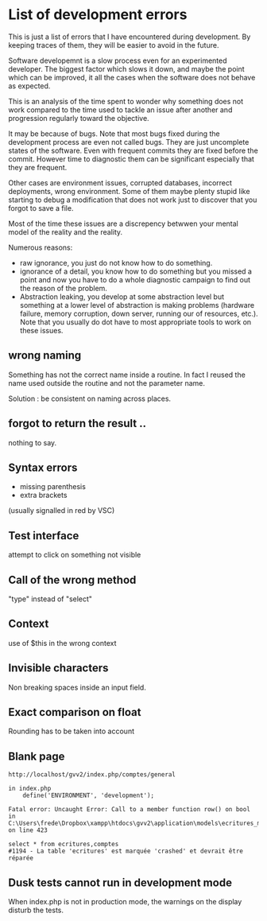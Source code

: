 # List of development errors

This is just a list of errors that I have encountered during development. By keeping traces of them, they will be easier to avoid in the future.

Software developemnt is a slow process even for an experimented developer. The biggest factor which slows it down, and maybe the point which can be improved, it all the cases when the software does not behave as expected.

This is an analysis of the time spent to wonder why something does not work compared to the time used to tackle an issue after another and progression regularly toward the objective.

It may be because of bugs. Note that most bugs fixed during the development process are even not called bugs. They are just uncomplete states of the software. Even with frequent commits they are fixed before the commit. However time to diagnostic them can be significant especially that they are frequent.

Other cases are environment issues, corrupted databases, incorrect deployments, wrong environment. Some of them maybe plenty stupid like starting to debug a modification that does not work just to discover that you forgot to save a file.

Most of the time these issues are a discrepency betwwen your mental model of the reality and the reality.

Numerous reasons:

* raw ignorance, you just do not know how to do something.
* ignorance of a detail, you know how to do something but you missed a point and now you have to do a whole diagnostic campaign to find out the reason of the problem.
* Abstraction leaking, you develop at some abstraction level but something at a lower level of abstraction is making problems (hardware failure, memory corruption, down server, running our of resources, etc.). Note that you usually do dot have to most appropriate tools to work on these issues.

## wrong naming

Something has not the correct name inside a routine. In fact I reused the name used outside the routine and not the parameter name.

Solution : be consistent on naming across places.

## forgot to return the result ..
nothing to say.
  
## Syntax errors

* missing parenthesis
* extra brackets

(usually signalled in red by VSC)

## Test interface

attempt to click on something not visible

## Call of the wrong method
"type" instead of "select"

## Context
use of $this in the wrong context

## Invisible characters

Non breaking spaces inside an input field.

## Exact comparison on float

Rounding has to be taken into account

## Blank page 

    http://localhost/gvv2/index.php/comptes/general

    in index.php
        define('ENVIRONMENT', 'development');

    Fatal error: Uncaught Error: Call to a member function row() on bool in C:\Users\frede\Dropbox\xampp\htdocs\gvv2\application\models\ecritures_model.php on line 423

    select * from ecritures,comptes
    #1194 - La table 'ecritures' est marquée 'crashed' et devrait être réparée

## Dusk tests cannot run in development mode

When index.php is not in production mode, the warnings on the display disturb the tests.

